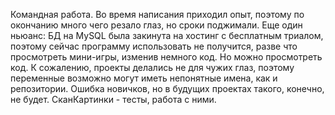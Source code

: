 Командная работа. Во время написания приходил опыт, поэтому по окончанию много чего резало глаз, но сроки поджимали.
Еще один ньюанс: БД на MySQL была закинута на хостинг с бесплатным триалом, поэтому сейчас программу использовать 
не получится, разве что просмотреть мини-игры, изменив немного код. Но можно просмотреть код.
К сожалению, проекты делались не для чужих глаз, поэтому переменные возможно могут иметь непонятные имена, как и репозитории. Ошибка новичков, но в будущих проектах такого, конечно, не будет.
СканКартинки - тесты, работа с ними.
